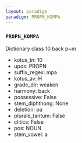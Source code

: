 ```yaml
---
layout: paradigm
paradigm: PROPN_KOMPA
---
```

### ` PROPN_KOMPA `

Dictionary class 10 back p~m
* kotus_tn: 10
* upos: PROPN
* suffix_regex: mpa
* kotus_av: H
* grade_dir: weaken
* harmony: back
* possessive: False
* stem_diphthong: None
* deletion: pa
* plurale_tantum: False
* clitics: False
* pos: NOUN
* stem_vowel: a
